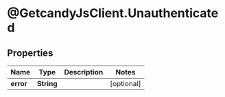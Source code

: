 # @GetcandyJsClient.Unauthenticated

## Properties

Name | Type | Description | Notes
------------ | ------------- | ------------- | -------------
**error** | **String** |  | [optional] 


